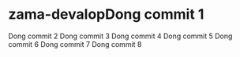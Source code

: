 # zama-devalopDong commit 1
Dong commit 2
Dong commit 3
Dong commit 4
Dong commit 5
Dong commit 6
Dong commit 7
Dong commit 8
